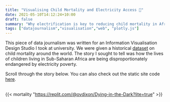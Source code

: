 ```yaml
---
title: "Visualising Child Mortality and Electricity Access 🔌"
date: 2021-05-10T14:12:24+10:00
draft: false
summary: "Why electrification is key to reducing child mortality in Africa."
tags: ["datajournalism","visualisation","web", "plotly.js"] 
---
```


This piece of data journalism was written for an Information Visualisation Design Studio I took at university. We were given a historical [dataset](https://github.com/owid/owid-datasets/tree/master/datasets/Child%20mortality%2C%201950-2017%20(IHME%2C%202017)) on child mortality around the world. The story I sought to tell was how the lives of children living in Sub-Saharan Africa are being disproportionately endangered by electricity poverty. 

Scroll through the story below. You can also check out the static site code [here](https://replit.com/@ovdixon/Dying-in-the-Dark#index.html). <br><br> 

{{< mortality "https://replit.com/@ovdixon/Dying-in-the-Dark?lite=true" >}}




